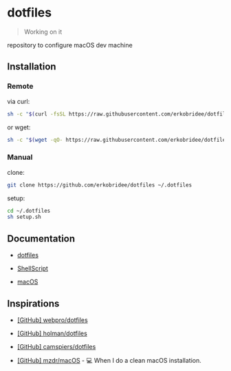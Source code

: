 # dotfiles

> Working on it

repository to configure macOS dev machine

## Installation

### Remote

via curl:

```sh
sh -c "$(curl -fsSL https://raw.githubusercontent.com/erkobridee/dotfiles/master/setup_remote.sh)"
```

or wget:

```sh
sh -c "$(wget -qO- https://raw.githubusercontent.com/erkobridee/dotfiles/master/setup_remote.sh)"
```

### Manual

clone:

```sh
git clone https://github.com/erkobridee/dotfiles ~/.dotfiles
```

setup:

```sh
cd ~/.dotfiles
sh setup.sh
```

## Documentation

- [dotfiles](docs/dotfiles.md)

- [ShellScript](docs/shellscript.md)

- [macOS](docs/macos.md)

## Inspirations

- [[GitHub] webpro/dotfiles](https://github.com/webpro/dotfiles)

- [[GitHub] holman/dotfiles](https://github.com/holman/dotfiles)

- [[GitHub] camspiers/dotfiles](https://github.com/camspiers/dotfiles)

- [[GitHub] mzdr/macOS](https://github.com/mzdr/macOS) - 💻 When I do a clean macOS installation.
